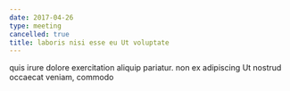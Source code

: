 ```yaml
---
date: 2017-04-26
type: meeting
cancelled: true
title: laboris nisi esse eu Ut voluptate
---
```

quis irure dolore exercitation aliquip pariatur. non ex adipiscing Ut nostrud occaecat veniam, commodo